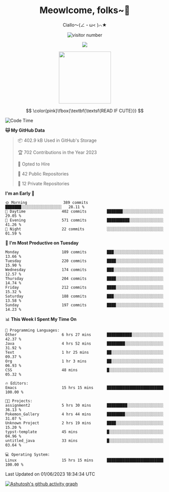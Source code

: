 <div align="center">
  <h1>Meowlcome, folks~👋</h1>
  <p>Ciallo～(∠・ω< )⌒★</p>
</div>

<p align="center">
  <img src="https://count.getloli.com/get/@Ziqi-Yang?theme=rule34" alt="visitor number" />
</p>

<p align="center">
  <img src="https://skillicons.dev/icons?i=rust,c,py,flutter,go,java,js,bash,linux,emacs" />
</p>
<p align="center">
  <img height="165" src="https://github-readme-stats.vercel.app/api?username=Ziqi-Yang&show_icons=true&include_all_commits=true&hide_border=true" />
</p>

$$
\color{pink}\fbox{\textbf{\textsf{READ IF CUTE}}}
$$

<!--START_SECTION:waka-->
![Code Time](http://img.shields.io/badge/Code%20Time-1%2C120%20hrs-blue)

**🐱 My GitHub Data** 

> 📦 402.9 kB Used in GitHub's Storage 
 > 
> 🏆 702 Contributions in the Year 2023
 > 
> 💼 Opted to Hire
 > 
> 📜 42 Public Repositories 
 > 
> 🔑 12 Private Repositories 
 > 
**I'm an Early 🐤** 

```text
🌞 Morning                389 commits         ███████░░░░░░░░░░░░░░░░░░   28.11 % 
🌆 Daytime                402 commits         ███████░░░░░░░░░░░░░░░░░░   29.05 % 
🌃 Evening                571 commits         ██████████░░░░░░░░░░░░░░░   41.26 % 
🌙 Night                  22 commits          ░░░░░░░░░░░░░░░░░░░░░░░░░   01.59 % 
```
📅 **I'm Most Productive on Tuesday** 

```text
Monday                   189 commits         ███░░░░░░░░░░░░░░░░░░░░░░   13.66 % 
Tuesday                  220 commits         ████░░░░░░░░░░░░░░░░░░░░░   15.90 % 
Wednesday                174 commits         ███░░░░░░░░░░░░░░░░░░░░░░   12.57 % 
Thursday                 204 commits         ████░░░░░░░░░░░░░░░░░░░░░   14.74 % 
Friday                   212 commits         ████░░░░░░░░░░░░░░░░░░░░░   15.32 % 
Saturday                 188 commits         ███░░░░░░░░░░░░░░░░░░░░░░   13.58 % 
Sunday                   197 commits         ████░░░░░░░░░░░░░░░░░░░░░   14.23 % 
```


📊 **This Week I Spent My Time On** 

```text
💬 Programming Languages: 
Other                    6 hrs 27 mins       ███████████░░░░░░░░░░░░░░   42.37 % 
Java                     4 hrs 52 mins       ████████░░░░░░░░░░░░░░░░░   31.92 % 
Text                     1 hr 25 mins        ██░░░░░░░░░░░░░░░░░░░░░░░   09.37 % 
Org                      1 hr 3 mins         ██░░░░░░░░░░░░░░░░░░░░░░░   06.93 % 
CSS                      48 mins             █░░░░░░░░░░░░░░░░░░░░░░░░   05.32 % 

🔥 Editors: 
Emacs                    15 hrs 15 mins      █████████████████████████   100.00 % 

🐱‍💻 Projects: 
assignment2              5 hrs 30 mins       █████████░░░░░░░░░░░░░░░░   36.13 % 
Pokemon_Gallery          4 hrs 44 mins       ████████░░░░░░░░░░░░░░░░░   31.07 % 
Unknown Project          2 hrs 19 mins       ████░░░░░░░░░░░░░░░░░░░░░   15.20 % 
typst-template           45 mins             █░░░░░░░░░░░░░░░░░░░░░░░░   04.96 % 
untitled_java            33 mins             █░░░░░░░░░░░░░░░░░░░░░░░░   03.64 % 

💻 Operating System: 
Linux                    15 hrs 15 mins      █████████████████████████   100.00 % 
```


 Last Updated on 01/06/2023 18:34:34 UTC
<!--END_SECTION:waka-->


[![Ashutosh's github activity graph](https://github-readme-activity-graph.cyclic.app/graph?username=Ziqi-Yang&theme=github)](https://github.com/ashutosh00710/github-readme-activity-graph)
